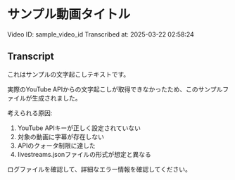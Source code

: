 # サンプル動画タイトル

Video ID: sample_video_id
Transcribed at: 2025-03-22 02:58:24

## Transcript

これはサンプルの文字起こしテキストです。

実際のYouTube APIからの文字起こしが取得できなかったため、このサンプルファイルが生成されました。

考えられる原因:
1. YouTube APIキーが正しく設定されていない
2. 対象の動画に字幕が存在しない
3. APIのクォータ制限に達した
4. livestreams.jsonファイルの形式が想定と異なる

ログファイルを確認して、詳細なエラー情報を確認してください。

